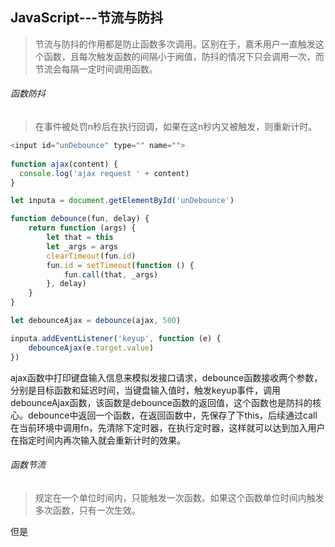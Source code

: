 ## JavaScript---节流与防抖

> 节流与防抖的作用都是防止函数多次调用。区别在于，嘉禾用户一直触发这个函数，且每次触发函数的间隔小于阙值，防抖的情况下只会调用一次，而节流会每隔一定时间调用函数。

###### 函数防抖

> 在事件被处罚n秒后在执行回调，如果在这n秒内又被触发，则重新计时。

```JavaScript
<input id="unDebounce" type="" name="">  
    
function ajax(content) {
  console.log('ajax request ' + content)
}

let inputa = document.getElementById('unDebounce')

function debounce(fun, delay) {
    return function (args) {
        let that = this
        let _args = args
        clearTimeout(fun.id)
        fun.id = setTimeout(function () {
            fun.call(that, _args)
        }, delay)
    }
}

let debounceAjax = debounce(ajax, 500)

inputa.addEventListener('keyup', function (e) {
    debounceAjax(e.target.value)
})
```

ajax函数中打印键盘输入信息来模拟发接口请求，debounce函数接收两个参数，分别是目标函数和延迟时间，当键盘输入值时，触发keyup事件，调用debounceAjax函数，该函数是debounce函数的返回值，这个函数也是防抖的核心。debounce中返回一个函数，在返回函数中，先保存了下this，后续通过call在当前环境中调用fn，先清除下定时器，在执行定时器，这样就可以达到加入用户在指定时间内再次输入就会重新计时的效果。

###### 函数节流

> 规定在一个单位时间内，只能触发一次函数。如果这个函数单位时间内触发多次函数，只有一次生效。

但是
